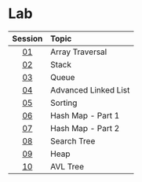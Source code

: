# Lab

|  Session  | Topic                |
| :-------: | :------------------- |
| [01](01/) | Array Traversal      |
| [02](02/) | Stack                |
| [03](03/) | Queue                |
| [04](04/) | Advanced Linked List |
| [05](05/) | Sorting              |
| [06](06/) | Hash Map - Part 1    |
| [07](07/) | Hash Map - Part 2    |
| [08](08/) | Search Tree          |
| [09](09/) | Heap                 |
| [10](10/) | AVL Tree             |
